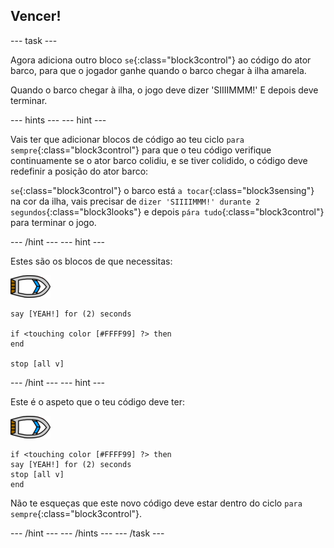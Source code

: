 ## Vencer!

--- task ---

Agora adiciona outro bloco `se`{:class="block3control"} ao código do ator barco, para que o jogador ganhe quando o barco chegar à ilha amarela.

Quando o barco chegar à ilha, o jogo deve dizer 'SIIIIMMM!' E depois deve terminar.

--- hints --- --- hint ---

Vais ter que adicionar blocos de código ao teu ciclo `para sempre`{:class="block3control"} para que o teu código verifique continuamente se o ator barco colidiu, e se tiver colidido, o código deve redefinir a posição do ator barco:

`se`{:class="block3control"} o barco está `a tocar`{:class="block3sensing"} na cor da ilha, vais precisar de `dizer 'SIIIIMMM!' durante 2 segundos`{:class="block3looks"} e depois `pára tudo`{:class="block3control"} para terminar o jogo.

--- /hint --- --- hint ---

Estes são os blocos de que necessitas:

![ator barco](images/boat_resize.png)

```blocks3
say [YEAH!] for (2) seconds

if <touching color [#FFFF99] ?> then
end

stop [all v]

```

--- /hint --- --- hint ---

Este é o aspeto que o teu código deve ter:

![ator barco](images/boat_resize.png)

```blocks3
if <touching color [#FFFF99] ?> then
say [YEAH!] for (2) seconds
stop [all v]
end
```

Não te esqueças que este novo código deve estar dentro do ciclo `para sempre`{:class="block3control"}.

--- /hint --- --- /hints --- --- /task ---